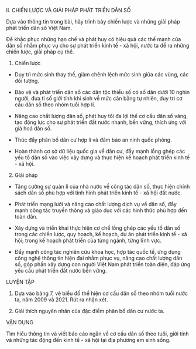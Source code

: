 II. CHIẾN LƯỢC VÀ GIẢI PHÁP PHÁT TRIỂN DÂN SỐ

Dựa vào thông tin trong bài, hãy trình bày chiến lược và những giải pháp phát triển dân số Việt Nam.

Để khắc phục những hạn chế và phát huy có hiệu quả các thế mạnh của dân số nhằm phục vụ cho sự phát triển kinh tế - xã hội, nước ta đề ra những chiến lược, giải pháp cụ thể.

1. Chiến lược

- Duy trì mức sinh thay thế, giảm chênh lệch mức sinh giữa các vùng, các đối tượng.

- Bảo vệ và phát triển dân số các dân tộc thiểu số có số dân dưới 10 nghìn người, đưa tỉ số giới tính khi sinh về mức cân bằng tự nhiên, duy trì cơ cấu dân số theo nhóm tuổi hợp lí.

- Nâng cao chất lượng dân số, phát huy tối đa lợi thế cơ cấu dân số vàng, tạo động lực cho sự phát triển đất nước nhanh, bền vững, thích ứng với già hoá dân số.

- Thúc đẩy phân bố dân cư hợp lí và đảm bảo an ninh quốc phòng.

- Hoàn thành cơ sở dữ liệu quốc gia về dân cư, đẩy mạnh lồng ghép các yếu tố dân số vào việc xây dựng và thực hiện kế hoạch phát triển kinh tế - xã hội.

2. Giải pháp

- Tăng cường sự quản lí của nhà nước về công tác dân số, thực hiện chính sách dân số phù hợp với tình hình phát triển kinh tế - xã hội đất nước.

- Phát triển mạng lưới và nâng cao chất lượng dịch vụ về dân số, đẩy mạnh công tác truyền thông và giáo dục với các hình thức phù hợp đến toàn dân.

- Xây dựng và triển khai thực hiện cơ chế lồng ghép các yếu tố dân số trong các chiến lược, quy hoạch, kế hoạch, dự án phát triển kinh tế - xã hội; trong kế hoạch phát triển của từng ngành, từng lĩnh vực.

- Đẩy mạnh công tác nghiên cứu khoa học, hợp tác quốc tế, ứng dụng công nghệ thông tin hiện đại nhằm phục vụ, nâng cao chất lượng dân số, góp phần xây dựng con người Việt Nam phát triển toàn diện, đáp ứng yêu cầu phát triển đất nước bền vững.

LUYỆN TẬP

1. Dựa vào bảng 7, vẽ biểu đồ thể hiện cơ cấu dân số theo nhóm tuổi nước ta, năm 2009 và 2021. Rút ra nhận xét.

2. Giải thích nguyên nhân của đặc điểm phân bố dân cư nước ta.

VẬN DỤNG

Tìm hiểu thông tin và viết báo cáo ngắn về cơ cấu dân số theo tuổi, giới tính và những tác động đến kinh tế - xã hội tại địa phương em sinh sống.